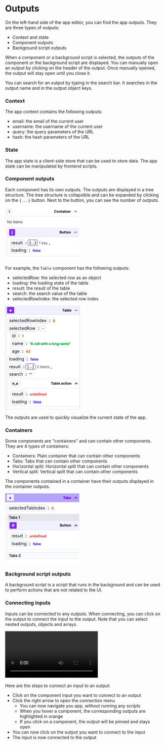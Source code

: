# Outputs

On the left-hand side of the app editor, you can find the app outputs. They are three types of outputs:

- Context and state
- Component outputs
- Background script outputs

When a component or a background script is selected, the outputs of the component or the background script are displayed.
You can manually open an output by clicking on the header of the output. Once manually opened, the output will stay open until you close it.

You can search for an output by typing in the search bar. It searches in the output name and in the output object keys.

### Context

The app context contains the following outputs:

- email: the email of the current user
- username: the username of the current user
- query: the query parameters of the URL
- hash: the hash parameters of the URL

### State

The app state is a client-side store that can be used to store data. The app state can be manipulated by frontend scripts.

### Component outputs

Each component has its own outputs. The outputs are displayed in a tree structure. The tree structure is collapsible and can be expanded by clicking on the `{...}` button. Next to the button, you can see the number of outputs.

![App outputs](../assets/apps/2_app_outputs/app-output-collapsed.png)

For example, the `Table` component has the following outputs:

- selectedRow: the selected row as an object
- loading: the loading state of the table
- result: the result of the table
- search: the search value of the table
- selectedRowIndex: the selected row index

![App outputs](../assets/apps/2_app_outputs/app_outputs.png)

The outputs are used to quickly visualize the current state of the app.

### Containers

Some components are "containers" and can contain other components. They are 4 types of containers:

- Containers: Plain container that can contain other components
- Tabs: Tabs that can contain other components
- Horizontal split: Horizontal split that can contain other components
- Vertical split: Vertical split that can contain other components

The components contained in a container have their outputs displayed in the container outputs.

![App outputs](../assets/apps/2_app_outputs/app-output-container.png)

### Background script outputs

A background script is a script that runs in the background and can be used to perform actions that are not related to the UI.

### Connecting inputs

Inputs can be connected to any outputs. When connecting, you can click on the output to connect the input to the output. Note that you can select nested outputs, objects and arrays.

<video
    className="border-2 rounded-xl object-cover w-full h-full"
    autoPlay
    loop
    controls
    id="main-video"
    src="/videos/app-connections.mp4"
/>

Here are the steps to connect an input to an output:

- Click on the component input you want to connect to an output
- Click the right arrow to open the connection menu
  - You can now navigate you app, without running any scripts
  - When you hover a component, the corresponding outputs are highlighted in orange
  - If you click on a component, the output will be pinned and stays open
- You can now click on the output you want to connect to the input
- The input is now connected to the output
